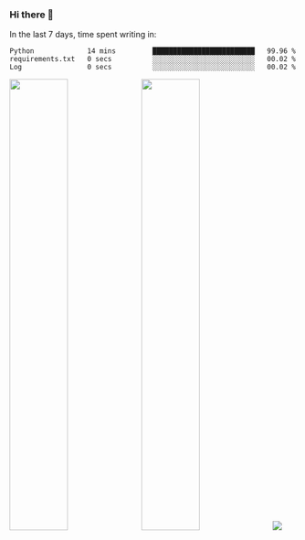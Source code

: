 ### Hi there 👋

In the last 7 days, time spent writing in:

<!--START_SECTION:waka-->

```text
Python             14 mins         █████████████████████████   99.96 %
requirements.txt   0 secs          ░░░░░░░░░░░░░░░░░░░░░░░░░   00.02 %
Log                0 secs          ░░░░░░░░░░░░░░░░░░░░░░░░░   00.02 %
```

<!--END_SECTION:waka-->

<img src="https://wakatime.com/share/@jimtje/5d0c92de-08f8-4a72-8f2f-6a9693d1e318.svg" width=45% height=45%> <img src="https://wakatime.com/share/@jimtje/501498ae-bda5-4da7-a89d-b40bcdd5556d.svg" width=45% height=45%>
![](https://hit.yhype.me/github/profile?user_id=43537315)
